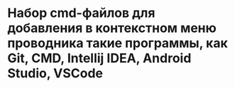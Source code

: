 # Набор cmd-файлов для добавления в контекстном меню проводника такие программы, как Git, CMD, Intellij IDEA, Android Studio, VSCode
